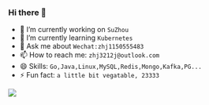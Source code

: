### Hi there 👋
- 🔭 I’m currently working on `SuZhou`
- 🌱 I’m currently learning `Kubernetes`
- 💬 Ask me about `Wechat:zhj1150555483`
- 📫 How to reach me: `zhj3212j@outlook.com`
- 😄 Skills: `Go,Java,Linux,MySQL,Redis,Mongo,Kafka,PG...`
- ⚡ Fun fact: `a little bit vegatable, 23333`

![](https://images3.alphacoders.com/676/thumbbig-676742.jpg)
